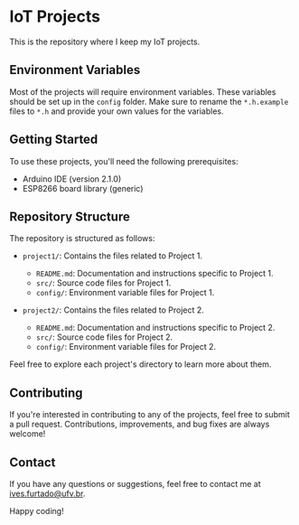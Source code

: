 # IoT Projects

This is the repository where I keep my IoT projects.

## Environment Variables

Most of the projects will require environment variables. These variables should be set up in the `config` folder. Make sure to rename the `*.h.example` files to `*.h` and provide your own values for the variables.

## Getting Started

To use these projects, you'll need the following prerequisites:

- Arduino IDE (version 2.1.0)
- ESP8266 board library (generic)

## Repository Structure

The repository is structured as follows:

- `project1/`: Contains the files related to Project 1.
  - `README.md`: Documentation and instructions specific to Project 1.
  - `src/`: Source code files for Project 1.
  - `config/`: Environment variable files for Project 1.

- `project2/`: Contains the files related to Project 2.
  - `README.md`: Documentation and instructions specific to Project 2.
  - `src/`: Source code files for Project 2.
  - `config/`: Environment variable files for Project 2.

Feel free to explore each project's directory to learn more about them.

## Contributing

If you're interested in contributing to any of the projects, feel free to submit a pull request. Contributions, improvements, and bug fixes are always welcome!

## Contact

If you have any questions or suggestions, feel free to contact me at [ives.furtado@ufv.br](mailto:ives.furtado@ufv.br).

Happy coding!
